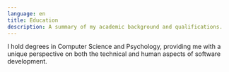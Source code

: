 ```yaml
---
language: en
title: Education
description: A summary of my academic background and qualifications.
---
```


I hold degrees in Computer Science and Psychology, providing me with a unique
perspective on both the technical and human aspects of software development.
